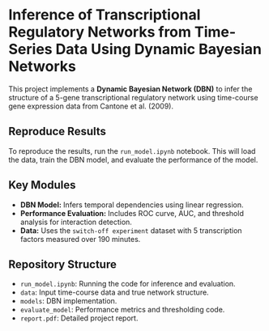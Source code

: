 # Inference of Transcriptional Regulatory Networks from Time-Series Data Using Dynamic Bayesian Networks


This project implements a **Dynamic Bayesian Network (DBN)** to infer the structure of a 5-gene transcriptional regulatory network using time-course gene expression data from Cantone et al. (2009).

## Reproduce Results

To reproduce the results, run the `run_model.ipynb` notebook. This will load the data, train the DBN model, and evaluate the performance of the model.

## Key Modules
- **DBN Model:** Infers temporal dependencies using linear regression.
- **Performance Evaluation:** Includes ROC curve, AUC, and threshold analysis for interaction detection.
- **Data:** Uses the `switch-off experiment` dataset with 5 transcription factors measured over 190 minutes.

## Repository Structure
- `run_model.ipynb`: Running the code for inference and evaluation.
- `data`: Input time-course data and true network structure.
- `models`: DBN implementation.
- `evaluate_model`: Performance metrics and thresholding code.
- `report.pdf`: Detailed project report.